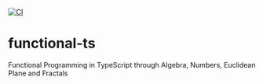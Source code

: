 [![CI](https://github.com/aelassas/functional-ts/actions/workflows/ci.yml/badge.svg)](https://github.com/aelassas/functional-ts/actions/workflows/ci.yml)

# functional-ts
Functional Programming in TypeScript through Algebra, Numbers, Euclidean Plane and Fractals
